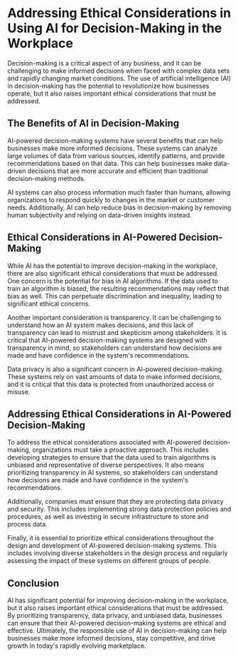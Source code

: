 Addressing Ethical Considerations in Using AI for Decision-Making in the Workplace
================================================================================================================================

Decision-making is a critical aspect of any business, and it can be challenging to make informed decisions when faced with complex data sets and rapidly changing market conditions. The use of artificial intelligence (AI) in decision-making has the potential to revolutionize how businesses operate, but it also raises important ethical considerations that must be addressed.

The Benefits of AI in Decision-Making
-------------------------------------

AI-powered decision-making systems have several benefits that can help businesses make more informed decisions. These systems can analyze large volumes of data from various sources, identify patterns, and provide recommendations based on that data. This can help businesses make data-driven decisions that are more accurate and efficient than traditional decision-making methods.

AI systems can also process information much faster than humans, allowing organizations to respond quickly to changes in the market or customer needs. Additionally, AI can help reduce bias in decision-making by removing human subjectivity and relying on data-driven insights instead.

Ethical Considerations in AI-Powered Decision-Making
----------------------------------------------------

While AI has the potential to improve decision-making in the workplace, there are also significant ethical considerations that must be addressed. One concern is the potential for bias in AI algorithms. If the data used to train an algorithm is biased, the resulting recommendations may reflect that bias as well. This can perpetuate discrimination and inequality, leading to significant ethical concerns.

Another important consideration is transparency. It can be challenging to understand how an AI system makes decisions, and this lack of transparency can lead to mistrust and skepticism among stakeholders. It is critical that AI-powered decision-making systems are designed with transparency in mind, so stakeholders can understand how decisions are made and have confidence in the system's recommendations.

Data privacy is also a significant concern in AI-powered decision-making. These systems rely on vast amounts of data to make informed decisions, and it is critical that this data is protected from unauthorized access or misuse.

Addressing Ethical Considerations in AI-Powered Decision-Making
---------------------------------------------------------------

To address the ethical considerations associated with AI-powered decision-making, organizations must take a proactive approach. This includes developing strategies to ensure that the data used to train algorithms is unbiased and representative of diverse perspectives. It also means prioritizing transparency in AI systems, so stakeholders can understand how decisions are made and have confidence in the system's recommendations.

Additionally, companies must ensure that they are protecting data privacy and security. This includes implementing strong data protection policies and procedures, as well as investing in secure infrastructure to store and process data.

Finally, it is essential to prioritize ethical considerations throughout the design and development of AI-powered decision-making systems. This includes involving diverse stakeholders in the design process and regularly assessing the impact of these systems on different groups of people.

Conclusion
----------

AI has significant potential for improving decision-making in the workplace, but it also raises important ethical considerations that must be addressed. By prioritizing transparency, data privacy, and unbiased data, businesses can ensure that their AI-powered decision-making systems are ethical and effective. Ultimately, the responsible use of AI in decision-making can help businesses make more informed decisions, stay competitive, and drive growth in today's rapidly evolving marketplace.
